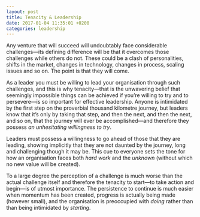 ```yaml
---
layout: post
title: Tenacity & Leadership
date: 2017-01-04 11:35:01 +0200
categories: leadership
---
```


Any venture that will succeed will undoubtably face considerable challenges—its defining difference will be that it overcomes those challenges while others do not. These could be a clash of personalities, shifts in the market, changes in technology, changes in process, scaling issues and so on. The point is that they will come. 

As a leader you must be willing to lead your organisation through such challenges, and this is why tenacity—that is the unwavering belief that seemingly impossible things can be achieved if you’re willing to try and to persevere—is so important for effective leadership. Anyone is intimidated by the first step on the proverbial thousand kilometre journey, but leaders know that it’s only by taking that step, and then the next, and then the next, and so on, that the journey will ever be accomplished—and therefore they possess *an unhesitating willingness to try*.

Leaders must possess a willingness to go ahead of those that they are leading, showing implicitly that they are not daunted by the journey, long and challenging though it may be. This cue to everyone sets the tone for how an organisation faces both *hard work* and the *unknown* (without which no new value will be created).

To a large degree the perception of a challenge is much worse than the actual challenge itself and therefore the tenacity to start—to take action and begin—is of utmost importance. The persistence to continue is much easier when momentum has been created, progress is actually being made (however small), and the organisation is preoccupied with *doing* rather than than being intimidated by *starting*.